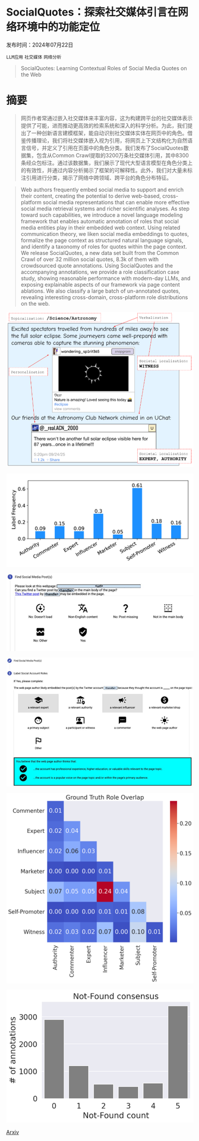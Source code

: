 # SocialQuotes：探索社交媒体引言在网络环境中的功能定位

发布时间：2024年07月22日

`LLM应用` `社交媒体` `网络分析`

> SocialQuotes: Learning Contextual Roles of Social Media Quotes on the Web

# 摘要

> 网页作者常通过嵌入社交媒体来丰富内容，这为构建跨平台的社交媒体表示提供了可能，进而推动更高效的检索系统和深入的科学分析。为此，我们提出了一种创新语言建模框架，能自动识别社交媒体实体在网页中的角色。借鉴传播理论，我们将社交媒体嵌入视为引用，将网页上下文结构化为自然语言信号，并定义了引用在页面中的角色分类。我们发布了SocialQuotes数据集，包含从Common Crawl提取的3200万条社交媒体引用，其中8300条经众包标注。通过该数据集，我们展示了现代大型语言模型在角色分类上的有效性，并通过内容分析揭示了框架的可解释性。此外，我们对大量未标注引用进行分类，揭示了网络中跨领域、跨平台的角色分布特征。

> Web authors frequently embed social media to support and enrich their content, creating the potential to derive web-based, cross-platform social media representations that can enable more effective social media retrieval systems and richer scientific analyses. As step toward such capabilities, we introduce a novel language modeling framework that enables automatic annotation of roles that social media entities play in their embedded web context. Using related communication theory, we liken social media embeddings to quotes, formalize the page context as structured natural language signals, and identify a taxonomy of roles for quotes within the page context. We release SocialQuotes, a new data set built from the Common Crawl of over 32 million social quotes, 8.3k of them with crowdsourced quote annotations. Using SocialQuotes and the accompanying annotations, we provide a role classification case study, showing reasonable performance with modern-day LLMs, and exposing explainable aspects of our framework via page content ablations. We also classify a large batch of un-annotated quotes, revealing interesting cross-domain, cross-platform role distributions on the web.

![SocialQuotes：探索社交媒体引言在网络环境中的功能定位](../../../paper_images/2407.16007/main_graphic.png)

![SocialQuotes：探索社交媒体引言在网络环境中的功能定位](../../../paper_images/2407.16007/x1.png)

![SocialQuotes：探索社交媒体引言在网络环境中的功能定位](../../../paper_images/2407.16007/CCUIQ1.jpg)

![SocialQuotes：探索社交媒体引言在网络环境中的功能定位](../../../paper_images/2407.16007/CCUIQ2.jpg)

![SocialQuotes：探索社交媒体引言在网络环境中的功能定位](../../../paper_images/2407.16007/ground_truth_overlap.png)

![SocialQuotes：探索社交媒体引言在网络环境中的功能定位](../../../paper_images/2407.16007/not_found_consensus.png)

[Arxiv](https://arxiv.org/abs/2407.16007)